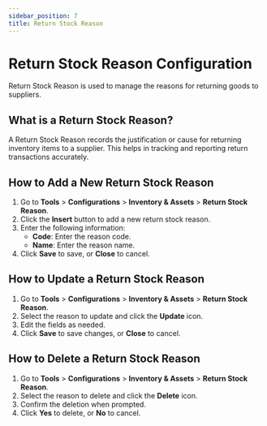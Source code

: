```yaml
---
sidebar_position: 7
title: Return Stock Reason
---
```


# Return Stock Reason Configuration

Return Stock Reason is used to manage the reasons for returning goods to suppliers.

## What is a Return Stock Reason?

A Return Stock Reason records the justification or cause for returning inventory items to a supplier. This helps in tracking and reporting return transactions accurately.

## How to Add a New Return Stock Reason

1. Go to **Tools** > **Configurations** > **Inventory & Assets** > **Return Stock Reason**.
2. Click the **Insert** button to add a new return stock reason.
3. Enter the following information:
   - **Code**: Enter the reason code.
   - **Name**: Enter the reason name.
4. Click **Save** to save, or **Close** to cancel.

## How to Update a Return Stock Reason

1. Go to **Tools** > **Configurations** > **Inventory & Assets** > **Return Stock Reason**.
2. Select the reason to update and click the **Update** icon.
3. Edit the fields as needed.
4. Click **Save** to save changes, or **Close** to cancel.

## How to Delete a Return Stock Reason

1. Go to **Tools** > **Configurations** > **Inventory & Assets** > **Return Stock Reason**.
2. Select the reason to delete and click the **Delete** icon.
3. Confirm the deletion when prompted.
4. Click **Yes** to delete, or **No** to cancel.
